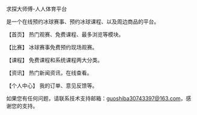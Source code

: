 求探大师傅-人人体育平台

是一个在线预约冰球赛事、预约冰球课程、以及周边商品的平台。

【首页】 热门观赛、免费课程、最多浏览等模块。

【比赛】 冰球赛事免费预约现场观赛。

【课程】 免费课程和系统课程两大分类。

【资讯】 热门新闻资讯，在线查看。

【个人中心】 我的订单、意见反馈等。

如果您有任何问题，请联系技术支持邮箱：guoshiba30743397@163.com，感谢您的支持。
